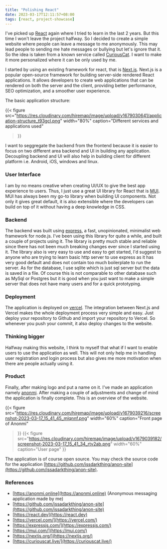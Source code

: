 ```yaml
---
title: "Polishing React"
date: 2023-03-17T12:11:57+08:00
tags: [react, project-showcase]
---
```



I've picked up [React](https://react.dev/) again where I tried to learn in the
last 2 years. But this time I won't leave the project halfway. So I decided to
create a simple website where people can leave a message to me anonymously. 
This may lead people to sending me hate messages or bullying but let's ignore
that it. So the idea is taken from a known service called
[CuriousCat](https://curiouscat.live/). I want to make it more personalized
where it can be only used by me.

I started by using an existing framework for react, that is
[Next.js](https://nextjs.org/). Next.js is a popular open-source framework for
building server-side rendered React applications. It allows developers to create
web applications that can be rendered on both the server and the client,
providing better performance, SEO optimization, and a smoother user experience.

The basic application structure:

{{< figure
src="https://res.cloudinary.com/hiremap/image/upload/v1679030641/application-structure_t93gcl.png" 
width="80%"
caption="Different services and applications used"
>}}

I want to seggregate the backend from the frontend because it is easier to focus
on two different area backend and UI in building any application. Decoupling
backend and UI will also help in building client for different platform i.e.
Android, iOS, windows and linux.

### User Interface
I am by no means creative when creating UI/UX to give the best app experience to
users. Thus, I just use a great UI library for React that is
[MUI](https://mui.com/). MUI has always been my go-to library when building UI
components. Not only it gives great default, it is also extensible where the
developers can build on top of it without having a deep knowledge in CSS.

### Backend
The backend was built using [express](https://expressjs.com/), a fast,
unopinionated, minimalist web framework for node.js. I've been using this
library for quite a while, and built a couple of projects using it. The library
is pretty much stable and reliable since there has not been much breaking
changes ever since I started using it. The library also is very easy to use and
easy to get started, I'd suggest to anyone who are trying to learn basic http
server to use express as it has very good default and does not contain too much
boilerplate to run the server. As for the database, I use sqlite which is just
sql server but the data is saved in a file. Of course this is not comparable to
other database such as MySql or Postgres but it is good when you just want to
make a simple server that does not have many users and for a quick prototyping.

### Deployment
The application is deployed on [vercel](https://vercel.com/). The
integration between Next.js and Vercel makes the whole deployment process very
simple and easy. Just deploy your repository to Github and import your
repository to Vercel. So whenever you push your commit, it also deploy changes
to the website.

### Thinking bigger
Halfway making this website, I think to myself that what if I want to enable
users to use the application as well. This will not only help me in handling
user registration and login process but also gives me more motivation when there
are people actually using it.

### Product
Finally, after making logo and put a name on it. I've made an application namely
[anonmi](https://anonmi.online). After making a couple of adjustments and change
of mind the application is finally complete. This is an overview of the website.

{{< figure
src="https://res.cloudinary.com/hiremap/image/upload/v1679039216/screenshot-2023-03-17_15_41_45_mlqnnf.png" 
width="60%"
caption="Front page of Anonmi"
>}}
{{< figure
src="https://res.cloudinary.com/hiremap/image/upload/v1679039182/screenshot-2023-03-17_15_41_34_rtv2ab.png" 
width="60%"
caption="User page"
>}}

The application is of course open source. You may check the source code for the
application 
[https://github.com/issdarkthing/anon-site](https://github.com/issadarkthing/anon-site).

### References
- [https://anonmi.online](https://anonmi.online) (Anonymous messaging
  application made by me)
- [https://github.com/issadarkthing/anon-site](https://github.com/issadarkthing/anon-site)
- [https://react.dev](https://react.dev)
- [https://vercel.com/](https://vercel.com/)
- [https://expressjs.com/](https://expressjs.com/)
- [https://mui.com/](https://mui.com/)
- [https://nextjs.org/](https://nextjs.org/)
- [https://curiouscat.live/](https://curiouscat.live/)
